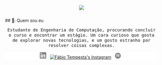 <h1 align="center"> <img src="https://rb99.space/welcome.gif" width="500px"> </h1>
## 👦: Quem sou eu
<p align="center"><samp> Estudante de Engenharia de Computação, procurando concluir o curso e encontrar um estágio. Um cara curioso que gosta de explorar novas tecnologias, e um gosto estranho por resolver coisas complexas. </samp></p>

<p align="center" style="background-color:white;">
 <a href="https://www.linkedin.com/in/fabiotempesta/"><img alt="Fábio Tempesta's Linkedin" width="22px" src="https://raw.githubusercontent.com/joaovvrodrigues/joaovvrodrigues/main/assets/linkedin.png" /></a>&nbsp;&nbsp;
 <a href="https://instagram.com/japadocontra"><img alt="Fábio Tempesta's Instagram" width="80px" 
src="https://pngimg.com/uploads/youtube/youtube_PNG15.png" /></a>&nbsp;&nbsp;
<a href="https://open.spotify.com/user/12153883088"><img alt="Joao Vitor's Spotify" width="20px" src="https://raw.githubusercontent.com/joaovvrodrigues/joaovvrodrigues/main/assets/spotify.png" /></a>&nbsp;&nbsp;

 
 
<br>
  

